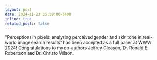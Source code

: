 ```yaml
---
layout: post
date: 2024-01-23 15:59:00-0400
inline: true
related_posts: false
---
```


"Perceptions in pixels: analyzing perceived gender and skin tone in real-world image search results" has been accepted as a full paper at WWW 2024! Congratulations to my co-authors Jeffrey Gleason, Dr. Ronald E. Robertson and Dr. Christo Wilson.
